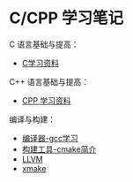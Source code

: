 # C/CPP 学习笔记

C 语言基础与提高：

- [C学习资料](C-Basic/00-C学习资料.md)

C++ 语言基础与提高：

- [CPP 学习资料](CPP-Basic/00-CPP学习资料.md)

编译与构建：

- [编译器-gcc学习](Tools/gcc-01-入门.md)
- [构建工具-cmake简介](Tools/cmake-01-简介.md)  
- [LLVM](https://llvm.org/)
- [xmake](https://xmake.io/cn/)